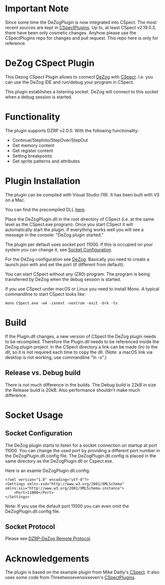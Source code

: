 ﻿# Important Note

Since some time the DeZogPlugin is now integrated into CSpect.
The most recent sources are kept in [CSpectPlugins](https://github.com/mikedailly/CSpectPlugins).
Up to, at least CSpect v2.19.0.3, there have been only cosmetic changes.
Anyhow please use the CSpectPlugins repo for changes and pull request.
This repo here is only for reference.


# DeZog CSpect Plugin

This Dezog  CSpect Plugin allows to connect [DeZog](https://github.com/maziac/DeZog) with [CSpect](http://www.cspect.org).
I.e. you can use the DeZog IDE and run/debug your program in CSpect.

This plugin establishes a listening socket.
DeZog will connect to this socket when a debug session is started.


# Functionality

The plugin supports DZRP v2.0.0. With the following functionality:
- Continue/StepInto/StepOver/StepOut
- Get memory content
- Get register content
- Setting breakpoints
- Get sprite patterns and attributes


# Plugin Installation

The plugin can be compiled with Visual Studio (19). It has been built with VS on a Mac.

You can find the precompiled DLL [here](https://github.com/maziac/DeZogPlugin/releases).

Place the DeZogPlugin.dll in the root directory of CSpect (i.e. at the same level as the CSpect.exe program).
Once you start CSpect it will automatically start the plugin.
If everything works well you will see a message in the console: "DeZog plugin started."

The plugin per default uses socket port 11000. If this is occupied on your system you can change it, see [Socket Configuration](#socket-configuration).

For the DeZog configuration see [DeZog](https://github.com/maziac/DeZog).
Basically you need to create a launch.json with and set the port (if different from default).

You can start CSpect without any (Z80) program. The program is being transferred by DeZog when the debug session is started.

If you use CSpect under macOS or Linux you need to install Mono.
A typical commandline to start CSpect looks like:
~~~
mono CSpect.exe -w4 -zxnext -nextrom -exit -brk -tv
~~~


# Build

If the Plugin.dll changes, a new version of CSpect the DeZog plugin needs to be recompiled.
Therefore the Plugin.dll needs to be referenced inside the DeZog plugin project.
In the CSpect directory a link can be made (ln) to the dll, so it is not required each time to copy the dll.
(Note: a macOS link via desktop is not working, use commandline "ln -s".)

## Release vs. Debug build

There is not much difference in the builds. The Debug build is 22kB in size the Release build is 20kB. Also performance shouldn't make much difference.


# Socket Usage

## Socket Configuration

The DeZog plugin starts to listen for a socket connection on startup at port 11000.
You can change the used port by providing a different port number in the DeZogPlugin.dll.config file.
The DeZogPlugin.dll.config is placed in the same directory as the DeZogPlugin.dll or Cspect.exe.

Here is an examle DeZogPlugin.dll.config:
~~~
<?xml version="1.0" encoding="utf-8"?>
<Settings xmlns:xsd="http://www.w3.org/2001/XMLSchema" xmlns:xsi="http://www.w3.org/2001/XMLSchema-instance">
    <Port>11000</Port>
</Settings>
~~~

Note: If you use the default port 11000 you can even omit the DeZogPlugin.dll.config file.


## Socket Protocol

Please see [DZRP-DeZog Remote Protocol](https://github.com/maziac/DeZog/blob/master/design/DeZogProtocol.md).



# Acknowledgements

The plugin is based on the example plugin from Mike Dailly's [CSpect](http://www.cspect.org).
It also uses some code from Threetwosevensixseven's [CSpectPlugins](https://github.com/Threetwosevensixseven/CSpectPlugins).




